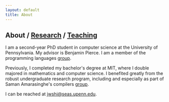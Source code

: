 ```yaml
---
layout: default
title: About
---
```


## About / [Research](https://jwshi21.github.io/research.html) / [Teaching](https://jwshi21.github.io/teaching.html)

I am a second-year PhD student in computer science at the University of Pennsylvania. My advisor is Benjamin Pierce. I am a member of the programming languages [group](https://www.cis.upenn.edu/~plclub/).

Previously, I completed my bachelor's degree at MIT, where I double majored in mathematics and computer science. I benefited greatly from the robust undergraduate research program, including and especially as part of Saman Amarasinghe's compilers [group](https://groups.csail.mit.edu/commit/). 

I can be reached at <jwshi@seas.upenn.edu>. 

<!-- My Chinese name is 石韡谦. You can read about the middle character [here](https://baike.baidu.com/item/%E9%9F%A1). -->
